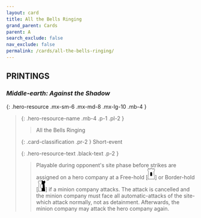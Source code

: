 ```yaml
---
layout: card
title: All the Bells Ringing
grand_parent: Cards
parent: A
search_exclude: false
nav_exclude: false
permalink: /cards/all-the-bells-ringing/
---
```


## PRINTINGS


### _Middle-earth: Against the Shadow_

{: .hero-resource .mx-sm-6 .mx-md-8 .mx-lg-10 .mb-4 }
> {: .hero-resource-name .mb-4 .p-1 .pl-2 }
> > <div class="card-mp"></div>
> > <div class="card-name">All the Bells Ringing</div>
>
> {: .card-classification .pr-2 }
> Short-event
>
> {: .hero-resource-text .black-text .p-2 }
> > Playable during opponent's site phase before strikes are assigned on a hero company at a Free-hold \[![](/assets/images/free-hold.svg)] or Border-hold \[![](/assets/images/border-hold.svg)] if a minion company attacks. The attack is cancelled and the minion company must face all automatic-attacks of the site-which attack normally, not as detainment. Afterwards, the minion company may attack the hero company again.  
> 

